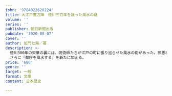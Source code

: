 ```yaml
---
isbn: '9784022620224'
title: 大江戸魔方陣　徳川三百年を護った風水の謎
volume: ''
series: ''
publisher: 朝日新聞出版
pubdate: '2020-08-07'
cover: ''
author: 加門七海／著
description: >-
  徳川300年の栄華の裏には、呪術師たちが江戸の町に張り巡らせた風水の術があった。邪悪なものを阻み都市に繁栄をもたらすその風水術は現在も有効なのか？東京の下に眠る「結界」の全貌を地図から詳細に解き明かす。驚愕と興奮の歴史読み物である本書の待望の復刊！
  さらに「都庁を風水する」を新たに加える。
price: '680'
genre: ''
target: 一般
format: 文庫
content: 日本歴史

---
```


